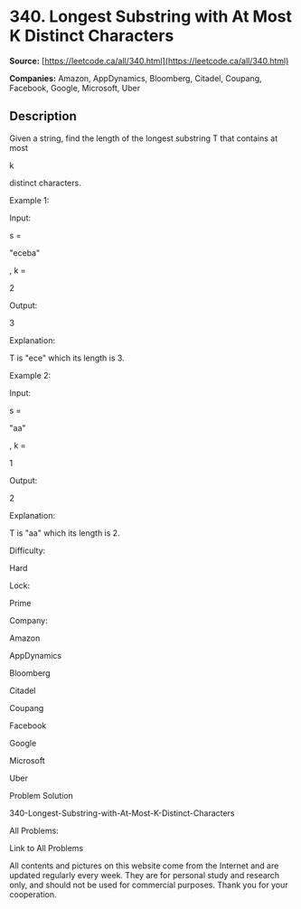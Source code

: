 # 340. Longest Substring with At Most K Distinct Characters

**Source:** [https://leetcode.ca/all/340.html](https://leetcode.ca/all/340.html)

**Companies:** Amazon, AppDynamics, Bloomberg, Citadel, Coupang, Facebook, Google, Microsoft, Uber

## Description

Given a string, find the length of the longest substring T that contains at most

k

distinct characters.

Example 1:

Input:

s =

"eceba"

, k =

2

Output:

3

Explanation:

T is "ece" which its length is 3.

Example 2:

Input:

s =

"aa"

, k =

1

Output:

2

Explanation:

T is "aa" which its length is 2.

Difficulty:

Hard

Lock:

Prime

Company:

Amazon

AppDynamics

Bloomberg

Citadel

Coupang

Facebook

Google

Microsoft

Uber

Problem Solution

340-Longest-Substring-with-At-Most-K-Distinct-Characters

All Problems:

Link to All Problems

All contents and pictures on this website come from the Internet and are updated regularly every week. They are for personal study and research only, and should not be used for commercial purposes. Thank you for your cooperation.

